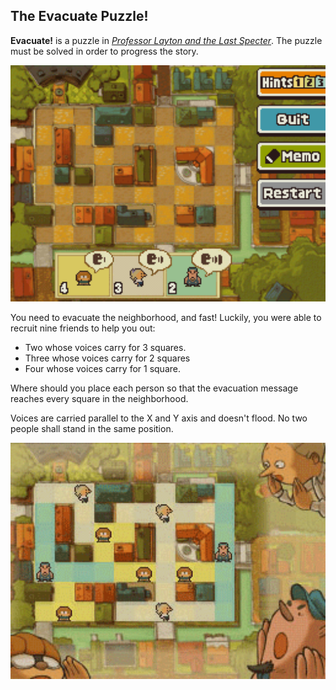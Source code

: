 ## The Evacuate Puzzle!

**Evacuate!** is a puzzle in *[Professor Layton and the Last Specter](https://layton.fandom.com/wiki/Professor_Layton_and_the_Last_Specter)*. The puzzle must be solved in order to progress the story.

<img src="README.assets/256.png" alt="img" style="zoom: 200%;" />

You need to evacuate the neighborhood, and fast! Luckily, you were able to recruit nine friends to help you out:

- Two whose voices carry for 3 squares.
- Three whose voices carry for 2 squares
- Four whose voices carry for 1 square.

Where should you place each person so that the evacuation message reaches every square in the neighborhood.

Voices are carried parallel to the X and Y axis and doesn't flood. No two people shall stand in the same position.

<img src="README.assets/256-20220325215337825.png" alt="img" style="zoom:200%;" />
